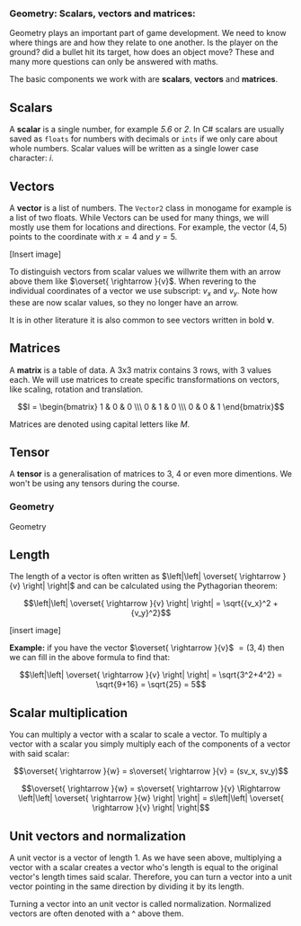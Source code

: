 ### Geometry: Scalars, vectors and matrices:

Geometry plays an important part of game development. We need to know where things are and how they relate to one another. Is the player on the ground? did a bullet hit its target, how does an object move? These and many more questions can only be answered with maths.

The basic components we work with are **scalars**, **vectors** and **matrices**.

## Scalars
A **scalar** is a single number, for example *5.6* or *2*. In C# scalars are usually saved as `floats` for numbers with decimals or `ints` if we only care about whole numbers. Scalar values will be written as a single lower case character: $i$.

## Vectors
A **vector** is a list of numbers. The `Vector2` class in monogame for example is a list of two floats. While Vectors can be used for many things, we will mostly use them for locations and directions. For example, the vector $(4, 5)$ points to the coordinate with $x=4$ and $y=5$.

[Insert image]

To distinguish vectors from scalar values we willwrite them with an arrow above them like $\overset{ \rightarrow }{v}$. When revering to the individual coordinates of a vector we use subscript: $v_x$ and $v_y$. Note how these are now scalar values, so they no longer have an arrow.

It is in other literature it is also common to see vectors written in bold $\mathbf{v}$.

## Matrices
A **matrix** is a table of data. A 3x3 matrix contains 3 rows, with 3 values each. We will use matrices to create specific transformations on vectors, like scaling, rotation and translation. 

```math
I = \begin{bmatrix} 1 & 0 & 0 \\\ 0 & 1 & 0 \\\ 0 & 0 & 1 \end{bmatrix}
```
Matrices are denoted using capital letters like $M$.


## Tensor
A **tensor** is a generalisation of matrices to 3, 4 or even more dimentions. We won't be using any tensors during the course.

### Geometry
Geometry

## Length
The length of a vector is often written as $\left|\left| \overset{ \rightarrow }{v} \right| \right|$ and can be calculated using the Pythagorian theorem:
```math
\left|\left| \overset{ \rightarrow }{v} \right| \right| = \sqrt{{v_x}^2 + {v_y}^2}
```

[insert image]

**Example:** if you have the vector $\overset{ \rightarrow }{v}$ $= (3, 4)$ then we can fill in the above formula to find that:
```math 
\left|\left| \overset{ \rightarrow }{v} \right| \right| = \sqrt{3^2+4^2} = \sqrt{9+16} = \sqrt{25} = 5
```

## Scalar multiplication
You can multiply a vector with a scalar to scale a vector. To multiply a vector with a scalar you simply multiply each of the components of a vector with said scalar:

```math
\overset{ \rightarrow }{w} = s\overset{ \rightarrow }{v} = (sv_x, sv_y)
```

```math
\overset{ \rightarrow }{w} = s\overset{ \rightarrow }{v} \Rightarrow  \left|\left| \overset{ \rightarrow }{w} \right| \right| = s\left|\left| \overset{ \rightarrow }{v} \right| \right|
```

## Unit vectors and normalization
A unit vector is a vector of length 1. As we have seen above, multiplying a vector with a scalar creates a vector who's length is equal to the original vector's length times said scalar. Therefore, you can turn a vector into a unit vector pointing in the same direction by dividing it by its length.

Turning a vector into an unit vector is called normalization. Normalized vectors are often denoted with a ^ above them. 


